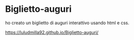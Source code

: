 # Biglietto-auguri
ho creato un biglietto di auguri interattivo usando html e css.

 https://luludmilla92.github.io/Biglietto-auguri/
